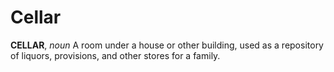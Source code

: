 # Cellar

**CELLAR**, _noun_ A room under a house or other building, used as a repository of liquors, provisions, and other stores for a family.